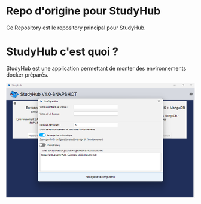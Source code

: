 # Repo d'origine pour StudyHub

Ce Repository est le repository principal pour StudyHub.

# StudyHub c'est quoi ?
StudyHub est une application permettant de monter des environnements docker préparés.

![images/studyhub.png](images/studyhub.png)